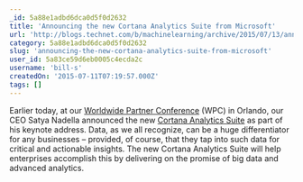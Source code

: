 ```yaml
---
_id: 5a88e1adbd6dca0d5f0d2632
title: 'Announcing the new Cortana Analytics Suite from Microsoft'
url: 'http://blogs.technet.com/b/machinelearning/archive/2015/07/13/announcing-the-new-cortana-analytics-suite-from-microsoft.aspx'
category: 5a88e1adbd6dca0d5f0d2632
slug: 'announcing-the-new-cortana-analytics-suite-from-microsoft'
user_id: 5a83ce59d6eb0005c4ecda2c
username: 'bill-s'
createdOn: '2015-07-11T07:19:57.000Z'
tags: []
---
```


Earlier today, at our <a href="https://wpc.microsoft.com/en/us/">Worldwide Partner Conference</a> (WPC) in Orlando, our CEO Satya Nadella announced the new <a href="http://www.microsoft.com/cortanaanalytics">Cortana Analytics Suite</a> as part of his keynote address. Data, as we all recognize, can be a huge differentiator for any businesses – provided, of course, that they tap into such data for critical and actionable insights. The new Cortana Analytics Suite will help enterprises accomplish this by delivering on the promise of big data and advanced analytics.
